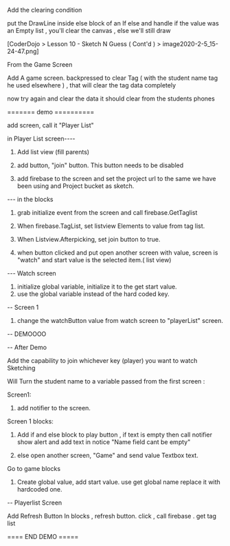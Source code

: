 
Add the clearing condition

put the DrawLine inside else block of an If else and handle if the value was an Empty list , you'll clear the canvas , else we'll still draw

[CoderDojo > Lesson 10 - Sketch N Guess ( Cont'd ) > image2020-2-5_15-24-47.png]

From the Game Screen

Add A game screen. backpressed to clear Tag ( with the student name tag he used elsewhere ) , that will clear the tag data completely

now try again and clear the data it should clear from the students phones

======= demo ==========

add screen, call it "Player List"

in Player List screen----
1) Add list view (fill parents)

2) add button, "join" button. This button needs to be disabled 

3) add firebase to the screen and set the project url to the same we have been using and Project bucket as sketch.

--- in the blocks

1) grab initialize event from the screen and call firebase.GetTaglist

2) When firebase.TagList, set listview Elements to value from tag list.

3) When Listview.Afterpicking, set join button to true.

4) when button clicked and put open another screen with value, screen is "watch" and start value is the selected item.( list view) 

--- Watch screen
1) initialize global variable, initialize it to the get start value.
2) use the global variable instead of the hard coded key.

-- Screen 1

1) change the watchButton value from watch screen to "playerList" screen.


-- DEMOOOO

-- After Demo


Add the capability to join whichever key (player) you want to watch Sketching

Will Turn the student name to a variable passed from the first screen :

Screen1:
1) add notifier to the screen.

Screen 1 blocks: 

1) Add if and else block to play button , if text is empty then call notifier show alert and add text in notice "Name field cant be empty"

2) else open another screen, "Game" and send value Textbox text.

Go to game blocks
1) Create global value, add start value. use get global name replace it with hardcoded one.

-- Playerlist Screen

Add Refresh Button
In blocks , refresh button. click , call firebase . get tag list


==== END DEMO =====